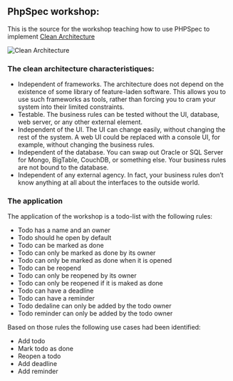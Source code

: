 ## PhpSpec workshop:

This is the source for the workshop teaching how to use PHPSpec to implement [Clean Architecture](https://blog.cleancoder.com/uncle-bob/2012/08/13/the-clean-architecture.html)

![Clean Architecture](https://blog.cleancoder.com/uncle-bob/images/2012-08-13-the-clean-architecture/CleanArchitecture.jpg)

### The clean architecture characteristiques:

- Independent of frameworks. The architecture does not depend on the existence of
some library of feature-laden software. This allows you to use such frameworks as
tools, rather than forcing you to cram your system into their limited constraints.
- Testable. The business rules can be tested without the UI, database, web server, or
any other external element.
- Independent of the UI. The UI can change easily, without changing the rest of the
system. A web UI could be replaced with a console UI, for example, without
changing the business rules.
- Independent of the database. You can swap out Oracle or SQL Server for Mongo,
BigTable, CouchDB, or something else. Your business rules are not bound to the
database.
- Independent of any external agency. In fact, your business rules don’t know
anything at all about the interfaces to the outside world.

### The application

The application of the workshop is a todo-list with the following rules:

- Todo has a name and an owner
- Todo should he open by default
- Todo can be marked as done
- Todo can only be marked as done by its owner
- Todo can only be marked as done when it is opened
- Todo can be reopend
- Todo can only be reopened by its owner
- Todo can only be reopened if it is maked as done
- Todo can have a deadline
- Todo can have a reminder
- Todo dedaline can only be added by the todo owner
- Todo reminder can only be added by the todo owner 

Based on those rules the following use cases had been identified:
- Add todo
- Mark todo as done
- Reopen a todo
- Add deadline
- Add reminder

